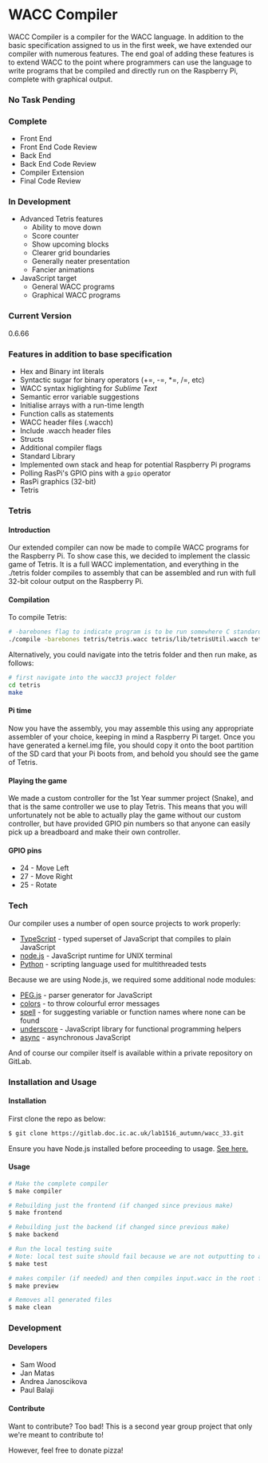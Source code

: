 # WACC Compiler

WACC Compiler is a compiler for the WACC language. In addition to the basic specification assigned to us in the first week, we have extended our compiler with numerous features. The end goal of adding these features is to extend WACC to the point where programmers can use the language to write programs that be compiled and directly run on the Raspberry Pi, complete with graphical output.

### No Task Pending

### Complete
- Front End
- Front End Code Review
- Back End
- Back End Code Review
- Compiler Extension
- Final Code Review

### In Development
- Advanced Tetris features
  - Ability to move down
  - Score counter
  - Show upcoming blocks
  - Clearer grid boundaries
  - Generally neater presentation
  - Fancier animations
- JavaScript target
  - General WACC programs
  - Graphical WACC programs

### Current Version
0.6.66

### Features in addition to base specification
- Hex and Binary int literals
- Syntactic sugar for binary operators (+=, -=, *=, /=, etc)
- WACC syntax higlighting for *Sublime Text*
- Semantic error variable suggestions
- Initialise arrays with a run-time length
- Function calls as statements
- WACC header files (.wacch)
- Include .wacch header files
- Structs
- Additional compiler flags
- Standard Library
- Implemented own stack and heap for potential Raspberry Pi programs
- Polling RasPi's GPIO pins with a `gpio` operator
- RasPi graphics (32-bit)
- Tetris

### Tetris
#### Introduction
Our extended compiler can now be made to compile WACC programs for the Raspberry Pi. To show case this, we decided to implement the classic game of Tetris. It is a full WACC implementation, and everything in the ./tetris folder compiles to assembly that can be assembled and run with full 32-bit colour output on the Raspberry Pi.

#### Compilation
To compile Tetris:
```sh
# -barebones flag to indicate program is to be run somewhere C standard library can't be called
./compile -barebones tetris/tetris.wacc tetris/lib/tetrisUtil.wacch tetris/lib/gx.wacch tetris/lib/block.wacch tetris/lib/array.wacch
```

Alternatively, you could navigate into the tetris folder and then run make, as follows:
```sh
# first navigate into the wacc33 project folder
cd tetris
make
```

#### Pi time
Now you have the assembly, you may assemble this using any appropriate assembler of your choice, keeping in mind a Raspberry Pi target. Once you have generated a kernel.img file, you should copy it onto the boot partition of the SD card that your Pi boots from, and behold you should see the game of Tetris.

#### Playing the game
We made a custom controller for the 1st Year summer project (Snake), and that is the same controller we use to play Tetris. This means that you will unfortunately not be able to actually play the game without our custom controller, but have provided GPIO pin numbers so that anyone can easily pick up a breadboard and make their own controller.

#### GPIO pins
- 24 - Move Left
- 27 - Move Right
- 25 - Rotate

### Tech
Our compiler uses a number of open source projects to work properly:

* [TypeScript] - typed superset of JavaScript that compiles to plain JavaScript
* [node.js] - JavaScript runtime for UNIX terminal
* [Python] - scripting language used for multithreaded tests

Because we are using Node.js, we required some additional node modules:
* [PEG.js] - parser generator for JavaScript
* [colors] - to throw colourful error messages
* [spell] - for suggesting variable or function names where none can be found
* [underscore] - JavaScript library for functional programming helpers
* [async] - asynchronous JavaScript

And of course our compiler itself is available within a private repository on GitLab.

### Installation and Usage

#### Installation
First clone the repo as below:

```sh
$ git clone https://gitlab.doc.ic.ac.uk/lab1516_autumn/wacc_33.git
```

Ensure you have Node.js installed before proceeding to usage. [See here.]

#### Usage

```sh
# Make the complete compiler
$ make compiler
```

```sh
# Rebuilding just the frontend (if changed since previous make)
$ make frontend
```

```sh
# Rebuilding just the backend (if changed since previous make)
$ make backend
```

```sh
# Run the local testing suite
# Note: local test suite should fail because we are not outputting to a file and not stdout
$ make test
```

```sh
# makes compiler (if needed) and then compiles input.wacc in the root folder
$ make preview
```

```sh
# Removes all generated files
$ make clean
```

### Development

#### Developers
* Sam Wood
* Jan Matas
* Andrea Janoscikova
* Paul Balaji

#### Contribute

Want to contribute? Too bad! This is a second year group project that only we're meant to contribute to!

However, feel free to donate pizza!



[//]: # (These are reference links used in the body of this note and get stripped out when the markdown processor does its job. There is no need to format nicely because it shouldn't be seen. Thanks SO - http://stackoverflow.com/questions/4823468/store-comments-in-markdown-syntax)


   [git-repo-url]: <https://gitlab.doc.ic.ac.uk/lab1516_autumn/wacc_33.git>
   [TypeScript]: <http://www.typescriptlang.org/>
   [PEG.js]: <http://pegjs.org/>
   [node.js]: <https://nodejs.org/en/>
   [Python]: <https://www.python.org>
   [colors]: <https://github.com/marak/colors.js/>
   [spell]: <https://github.com/dscape/spell>
   [underscore]: <http://underscorejs.org/>
   [async]: <https://github.com/caolan/async>
   [See here.]: <https://nodejs.org/en/download/package-manager/>

